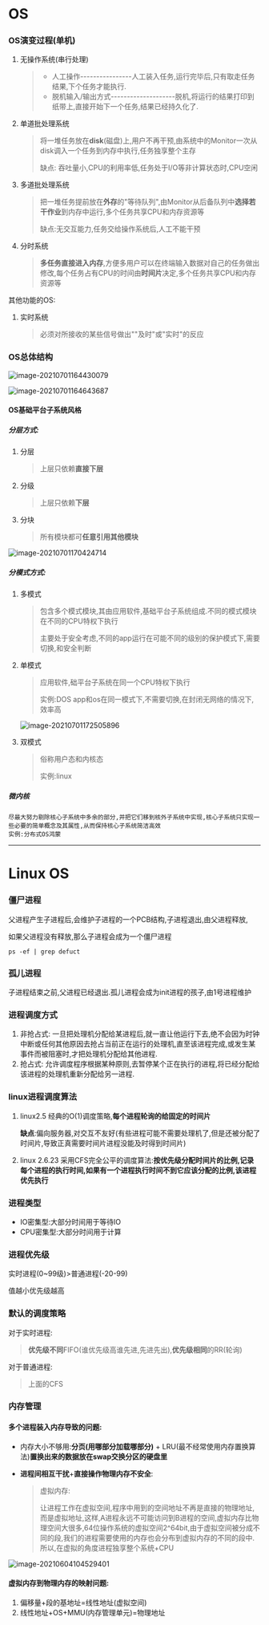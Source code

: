 # OS

### OS演变过程(单机)

1. 无操作系统(串行处理)

   >- 人工操作----------------人工装入任务,运行完毕后,只有取走任务结果,下个任务才能执行.
   >- 脱机输入/输出方式--------------------脱机,将运行的结果打印到纸带上,直接开始下一个任务,结果已经持久化了.

2. 单道批处理系统

   >将一堆任务放在**disk**(磁盘)上,用户不再干预,由系统中的Monitor一次从disk调入一个任务到内存中执行,任务独享整个主存
   >
   >缺点: 吞吐量小,CPU的利用率低,任务处于I/O等非计算状态时,CPU空闲

3. 多道批处理系统

   >把一堆任务提前放在**外存**的"等待队列",由Monitor从后备队列中**选择若干作业**到内存中运行,多个任务共享CPU和内存资源等
   >
   >缺点:无交互能力,任务交给操作系统后,人工不能干预

4. 分时系统

   >**多任务直接进入内存**,方便多用户可以在终端输入数据对自己的任务做出修改,每个任务占有CPU的时间由**时间片**决定,多个任务共享CPU和内存资源等

其他功能的OS:

1. 实时系统

   >必须对所接收的某些信号做出""及时"或"实时"的反应

### OS总体结构

![image-20210701164430079](README.assets/image-20210701164430079.png)



![image-20210701164643687](README.assets/image-20210701164643687.png)

#### OS基础平台子系统风格

##### 分层方式:

1. 分层

   >上层只依赖**直接下层**

2. 分级

   >上层只依赖**下层**

3. 分块

   >所有模块都可**任意引用其他模块**

![image-20210701170424714](README.assets/image-20210701170424714.png)

##### 分模式方式:

1. 多模式

   >包含多个模式模块,其由应用软件,基础平台子系统组成.不同的模式模块在不同的CPU特权下执行
   >
   >主要处于安全考虑,不同的app运行在可能不同的级别的保护模式下,需要切换,和安全判断

2. 单模式

   >应用软件,础平台子系统在同一个CPU特权下执行
   >
   >实例:DOS  app和os在同一模式下,不需要切换,在封闭无网络的情况下,效率高

   ![image-20210701172505896](README.assets/image-20210701172505896.png)

3. 双模式

   >俗称用户态和内核态
   >
   >实例:linux

##### 微内核

```
尽最大努力剔除核心子系统中多余的部分,并把它们移到核外子系统中实现,核心子系统只实现一些必要的简单概念及其属性,从而保持核心子系统简洁高效
实例:分布式OS鸿蒙
```









------

# Linux OS



### 僵尸进程

​	父进程产生子进程后,会维护子进程的一个PCB结构,子进程退出,由父进程释放,

如果父进程没有释放,那么子进程会成为一个僵尸进程

```shell
ps -ef | grep defuct
```

### 孤儿进程

​	子进程结束之前,父进程已经退出.孤儿进程会成为init进程的孩子,由1号进程维护

### 进程调度方式

1. 非抢占式: 	一旦把处理机分配给某进程后,就一直让他运行下去,绝不会因为时钟中断或任何其他原因去抢占当前正在运行的处理机,直至该进程完成,或发生某事件而被阻塞时,才把处理机分配给其他进程.
2. 抢占式:         允许调度程序根据某种原则,去暂停某个正在执行的进程,将已经分配给该进程的处理机重新分配给另一进程.

### linux进程调度算法

1. linux2.5 经典的O(1)调度策略,**每个进程轮询的给固定的时间片**

   **缺点**:偏向服务器,对交互不友好(有些进程可能不需要处理机了,但是还被分配了时间片,导致正真需要时间片进程没能及时得到时间片)

2. linux 2.6.23 采用CFS完全公平的调度算法:**按优先级分配时间片的比例,记录每个进程的执行时间,如果有一个进程执行时间不到它应该分配的比例,该进程优先执行**

### 进程类型

- IO密集型:大部分时间用于等待IO
- CPU密集型:大部分时间用于计算

### 进程优先级

实时进程(0~99级)>普通进程(-20-99)

值越小优先级越高

### 默认的调度策略

对于实时进程:

> **优先级不同**FIFO(谁优先级高谁先进,先进先出),**优先级相同**的RR(轮询)

对于普通进程:

> 上面的CFS

### 内存管理

#### 多个进程装入内存导致的问题:

- 内存大小不够用:**分页(用哪部分加载哪部分)**  + LRU(最不经常使用内存置换算法)**置换出来的数据放在swap交换分区的硬盘里**

- **进程间相互干扰**+**直接操作物理内存不安全**:

  > 虚拟内存:
  >
  > ​	让进程工作在虚拟空间,程序中用到的空间地址不再是直接的物理地址,而是虚拟地址,这样,A进程永远不可能访问到B进程的空间,虚拟内存比物理空间大很多,64位操作系统的虚拟空间2^64bit,由于虚拟空间被分成不同的段,我们的进程需要使用的内存也会分布到虚拟内存的不同的段中.所以,在虚拟的角度进程独享整个系统+CPU
  
  

![image-20210604104529401](README.assets/image-20210604104529401.png)

#### 虚拟内存到物理内存的映射问题:

1. 偏移量+段的基地址=线性地址(虚拟空间)
2. 线性地址+OS+MMU(内存管理单元)=物理地址



